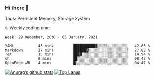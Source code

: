 ### Hi there 👋

Tags: Persistent Memory, Storage System

<!--

[![Anurag's github stats](https://github-readme-stats.vercel.app/api?username=wwyf)](https://github.com/anuraghazra/github-readme-stats)

[![Anurag's github stats](https://github-readme-stats.vercel.app/api?username=wwyf&count_private=true)](https://github.com/anuraghazra/github-readme-stats)


[![Top Langs](https://github-readme-stats.vercel.app/api/top-langs/?username=wwyf&count_private=true&&hide=jupyter%20notebook,html)](https://github.com/anuraghazra/github-readme-stats)



-->


⏱ Weekly coding time

<!--START_SECTION:waka-->
```text
Week: 29 December, 2020 - 05 January, 2021

YAML           43 mins         ██████████▓░░░░░░░░░░░░░░   42.65 % 
Markdown       27 mins         ██████▓░░░░░░░░░░░░░░░░░░   27.02 % 
TeX            15 mins         ███▓░░░░░░░░░░░░░░░░░░░░░   14.94 % 
sh             8 mins          ██░░░░░░░░░░░░░░░░░░░░░░░   08.42 % 
OpenEdge ABL   4 mins          █░░░░░░░░░░░░░░░░░░░░░░░░   04.47 % 
```
<!--END_SECTION:waka-->



[![Anurag's github stats](https://github-readme-stats.vercel.app/api?username=wwyf&count_private=true&show_icons=true&hide_border=true)](https://github.com/anuraghazra/github-readme-stats) [![Top Langs](https://github-readme-stats.vercel.app/api/top-langs/?username=wwyf&count_private=true&hide=jupyter%20notebook,html&langs_count=10&layout=compact&hide_border=true)](https://github.com/anuraghazra/github-readme-stats)

<!--

[![willianrod's wakatime stats](https://github-readme-stats.vercel.app/api/wakatime?username=wwyf)](https://github.com/anuraghazra/github-readme-stats)


-->
